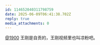 ```yaml
---
id: 114652040311798759
date: 2025-06-09T06:41:38.702Z
reply: true
media_attachments: 0
---
```


[@1900](https://social.1900.live/@1900) 王刚是自贡的，王刚视频里也叫凉粉吧。

